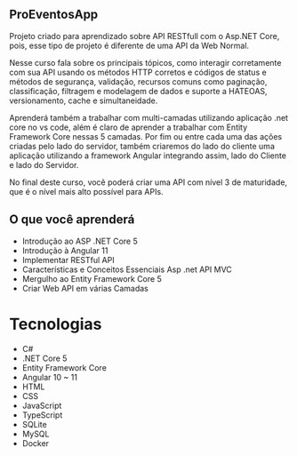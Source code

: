 ## ProEventosApp

Projeto criado para aprendizado sobre API RESTfull com o Asp.NET Core, pois, esse tipo de projeto é diferente de uma API da Web Normal.

Nesse curso fala sobre os principais tópicos, como interagir corretamente com sua API usando os métodos HTTP corretos e códigos de status e métodos de segurança, validação, recursos comuns como paginação, classificação, filtragem e modelagem de dados e suporte a HATEOAS, versionamento, cache e simultaneidade.

Aprenderá também a trabalhar com multi-camadas utilizando aplicação .net core no vs code, além é claro de aprender a trabalhar com Entity Framework Core nessas 5 camadas.
Por fim ou entre cada uma das ações criadas pelo lado do servidor, também criaremos do lado do cliente uma aplicação utilizando a framework Angular integrando assim, lado do Cliente e lado do Servidor.

No final deste curso, você poderá criar uma API com nível 3 de maturidade, que é o nível mais alto possível para APIs.

## O que você aprenderá

- Introdução ao ASP .NET Core 5
- Introdução à Angular 11
- Implementar RESTful API
- Características e Conceitos Essenciais Asp .net API MVC
- Mergulho ao Entity Framework Core 5
- Criar Web API em várias Camadas

# Tecnologias

- C#
- .NET Core 5
- Entity Framework Core
- Angular 10 ~ 11
- HTML
- CSS
- JavaScript
- TypeScript
- SQLite
- MySQL
- Docker